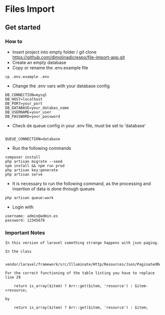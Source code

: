 # Files Import
## Get started
### How to

- Insert project into empty folder / git clone https://github.com/dimolinadicrespo/file-import-app.git
- Create an empty database
- Copy or rename the .env.example file

```
cp .env.example .env
```

- Change the .env vars with your database config

```
DB_CONNECTION=mysql
DB_HOST=localhost
DB_PORT=your_port
DB_DATABASE=your_databas_name
DB_USERNAME=your_user
DB_PASSWORD=your_password
```

- Check de queue config in your .env file, must be set to 'database'

```

QUEUE_CONNECTION=database

```


- Run the following commands

```
composer install
php artisan migrate --seed
npm install && npm run prod
php artisan key:generate
php artisan serve

```


- It is necessary to run the following command, as the processing and insertion of data is done through queues

```
php artisan queue:work

```

- Login with

```
username: admin@admin.es
password: 12345678

```

### Important Notes

    In this version of laravel something strange happens with json paging.
    
    In the class 
```
    vendor/laravel/framework/src/Illuminate/Http/Resources/Json/PaginatedResourceResponse.php

```
    For the correct functioning of the table listing you have to replace line 29
    
```    
    return is_array($item) ? Arr::get($item, 'resource') : $item->resource;
```    
    by 
```    
    return is_array($item) ? Arr::get($item, 'resource') : $item;
```
